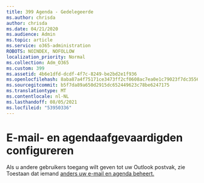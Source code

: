 ```yaml
---
title: 399 Agenda - Gedelegeerde
ms.author: chrisda
author: chrisda
ms.date: 04/21/2020
ms.audience: Admin
ms.topic: article
ms.service: o365-administration
ROBOTS: NOINDEX, NOFOLLOW
localization_priority: Normal
ms.collection: Adm_O365
ms.custom: 399
ms.assetid: 4b6e1dfd-dcdf-4f7c-8249-be2bd2e1f936
ms.openlocfilehash: 8aba87a4f75171ce3473ff2cf0608ac7ea0e1c79023f7dc35566f023864c008e
ms.sourcegitcommit: b5f7da89a650d2915dc652449623c78be6247175
ms.translationtype: MT
ms.contentlocale: nl-NL
ms.lasthandoff: 08/05/2021
ms.locfileid: "53950336"
---
```

# <a name="configure-mail-and-calendar-delegates"></a>E-mail- en agendaafgevaardigden configureren

Als u andere gebruikers toegang wilt geven tot uw Outlook postvak, zie Toestaan dat iemand [anders uw e-mail en agenda beheert.](https://support.office.com/article/9684b670-7588-4eea-8717-9e5799047540.aspx)
